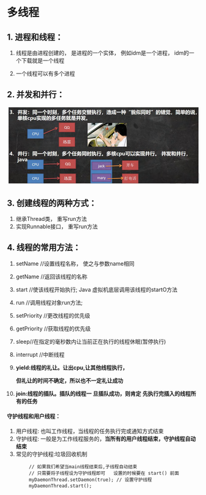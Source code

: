# 多线程



## 1. 进程和线程：

1. 线程是由进程创建的， 是进程的一个实体， 例如idm是一个进程， idm的一个下载就是一个线程

2. 一个线程可以有多个进程

## 2. 并发和并行：

![image-20230624002437394](assets/image-20230624002437394.png)

## 3. 创建线程的两种方式：

1. 继承Thread类， 重写run方法
2. 实现Runnable接口， 重写run方法

## 4. 线程的常用方法：

1. setName //设置线程名称， 使之与参数name相同

2. getName //返回该线程的名称

3. start //使该线程开始执行; Java 虚拟机底层调用该线程的startO方法

4. run //调用线程对象run方法;

5. setPriority //更改线程的优先级

6. getPriority //获取线程的优先级

7. sleep//在指定的毫秒数内让当前正在执行的线程休眠(暂停执行)

8. interrupt //中断线程

9. **yield:线程的礼让。让出cpu,让其他线程执行，**

   **但礼让的时间不确定，所以也不一定礼让成功**

10. **join:线程的插队。插队的线程一 旦插队成功，则肯定**
    **先执行完插入的线程所有的任务**

#### 守护线程和用户线程：

1. 用户线程: 也叫工作线程，当线程的任务执行完或通知方式结束
2. 守护线程: 一般是为工作线程服务的，**当所有的用户线程结束，守护线程自动结束**
3. 常见的守护线程:垃圾回收机制

```
        // 如果我们希望当main线程结束后,子线程自动结束
        // 只需要将子线程设为守护线程即可   设置的时候要在 start() 前面
        myDaemonThread.setDaemon(true); // 设置守护线程
        myDaemonThread.start();
```



